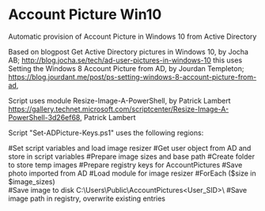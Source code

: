 # Account Picture Win10 
Automatic provision of Account Picture in Windows 10 from Active Directory 

Based on blogpost Get Active Directory pictures in Windows 10, by Jocha AB; 
http://blog.jocha.se/tech/ad-user-pictures-in-windows-10 
this uses Setting the Windows 8 Account Picture from AD, by Jourdan Templeton; 
https://blog.jourdant.me/post/ps-setting-windows-8-account-picture-from-ad, 

Script uses module Resize-Image-A-PowerShell, by Patrick Lambert 
https://gallery.technet.microsoft.com/scriptcenter/Resize-Image-A-PowerShell-3d26ef68, Patrick Lambert
 
Script "Set-ADPicture-Keys.ps1" uses the following regions: 

#Set script variables and load image resizer 
#Get user object from AD and store in script variables 
#Prepare image sizes and base path 
#Create folder to store temp images 
#Prepare registry keys for AccountPictures 
#Save photo imported from AD 
#Load module for image resizer 
#ForEach ($size in $image_sizes)  
  #Save image to disk C:\Users\Public\AccountPictures\<User_SID>\ 
  #Save image path in registry, overwrite existing entries


